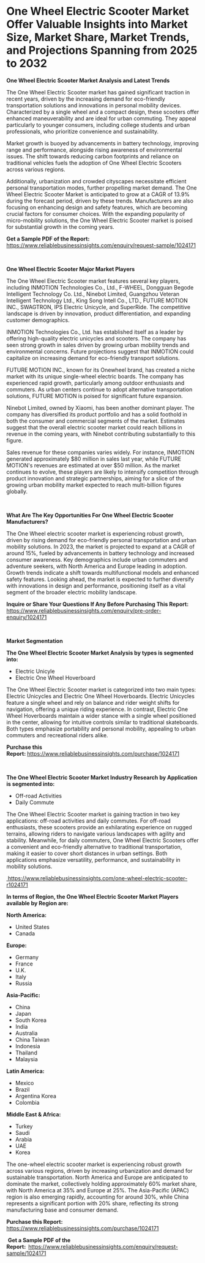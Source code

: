 <p><h1>One Wheel Electric Scooter Market Offer Valuable Insights into Market Size, Market Share, Market Trends, and Projections Spanning from 2025 to 2032</h1></p><p><strong>One Wheel Electric Scooter Market Analysis and Latest Trends</strong></p>
<p><p>The One Wheel Electric Scooter market has gained significant traction in recent years, driven by the increasing demand for eco-friendly transportation solutions and innovations in personal mobility devices. Characterized by a single wheel and a compact design, these scooters offer enhanced maneuverability and are ideal for urban commuting. They appeal particularly to younger consumers, including college students and urban professionals, who prioritize convenience and sustainability.</p><p>Market growth is buoyed by advancements in battery technology, improving range and performance, alongside rising awareness of environmental issues. The shift towards reducing carbon footprints and reliance on traditional vehicles fuels the adoption of One Wheel Electric Scooters across various regions. </p><p>Additionally, urbanization and crowded cityscapes necessitate efficient personal transportation modes, further propelling market demand. The One Wheel Electric Scooter Market is anticipated to grow at a CAGR of 13.9% during the forecast period, driven by these trends. Manufacturers are also focusing on enhancing design and safety features, which are becoming crucial factors for consumer choices. With the expanding popularity of micro-mobility solutions, the One Wheel Electric Scooter market is poised for substantial growth in the coming years.</p></p>
<p><strong>Get a Sample PDF of the Report:&nbsp;</strong> <a href="https://www.reliablebusinessinsights.com/enquiry/request-sample/1024171?utm_campaign=100&utm_medium=2&utm_source=Github&utm_content=ia&utm_term=18042025&utm_id=one-wheel-electric-scooter">https://www.reliablebusinessinsights.com/enquiry/request-sample/1024171</a></p>
<p>&nbsp;</p>
<p><strong>One Wheel Electric Scooter Major Market Players</strong></p>
<p><p>The One Wheel Electric Scooter market features several key players, including INMOTION Technologies Co., Ltd., F-WHEEL, Dongguan Begode Intelligent Technology Co. Ltd., Ninebot Limited, Guangzhou Veteran Intelligent Technology Ltd., King Song Intell Co., LTD., FUTURE MOTION INC., SWAGTRON, IPS Electric Unicycle, and SuperRide. The competitive landscape is driven by innovation, product differentiation, and expanding customer demographics.</p><p>INMOTION Technologies Co., Ltd. has established itself as a leader by offering high-quality electric unicycles and scooters. The company has seen strong growth in sales driven by growing urban mobility trends and environmental concerns. Future projections suggest that INMOTION could capitalize on increasing demand for eco-friendly transport solutions.</p><p>FUTURE MOTION INC., known for its Onewheel brand, has created a niche market with its unique single-wheel electric boards. The company has experienced rapid growth, particularly among outdoor enthusiasts and commuters. As urban centers continue to adopt alternative transportation solutions, FUTURE MOTION is poised for significant future expansion.</p><p>Ninebot Limited, owned by Xiaomi, has been another dominant player. The company has diversified its product portfolio and has a solid foothold in both the consumer and commercial segments of the market. Estimates suggest that the overall electric scooter market could reach billions in revenue in the coming years, with Ninebot contributing substantially to this figure.</p><p>Sales revenue for these companies varies widely. For instance, INMOTION generated approximately $80 million in sales last year, while FUTURE MOTION's revenues are estimated at over $50 million. As the market continues to evolve, these players are likely to intensify competition through product innovation and strategic partnerships, aiming for a slice of the growing urban mobility market expected to reach multi-billion figures globally.</p></p>
<p>&nbsp;</p>
<p><strong>What Are The Key Opportunities For One Wheel Electric Scooter Manufacturers?</strong></p>
<p><p>The One Wheel electric scooter market is experiencing robust growth, driven by rising demand for eco-friendly personal transportation and urban mobility solutions. In 2023, the market is projected to expand at a CAGR of around 15%, fueled by advancements in battery technology and increased consumer awareness. Key demographics include urban commuters and adventure seekers, with North America and Europe leading in adoption. Growth trends indicate a shift towards multifunctional models and enhanced safety features. Looking ahead, the market is expected to further diversify with innovations in design and performance, positioning itself as a vital segment of the broader electric mobility landscape.</p></p>
<p><strong>Inquire or Share Your Questions If Any Before Purchasing This Report:</strong> <a href="https://www.reliablebusinessinsights.com/enquiry/pre-order-enquiry/1024171?utm_campaign=100&utm_medium=2&utm_source=Github&utm_content=ia&utm_term=18042025&utm_id=one-wheel-electric-scooter">https://www.reliablebusinessinsights.com/enquiry/pre-order-enquiry/1024171</a></p>
<p>&nbsp;</p>
<p><strong>Market Segmentation</strong></p>
<p><strong>The One Wheel Electric Scooter Market Analysis by types is segmented into:</strong></p>
<p><ul><li>Electric Unicyle</li><li>Electric One Wheel Hoverboard</li></ul></p>
<p><p>The One Wheel Electric Scooter market is categorized into two main types: Electric Unicycles and Electric One Wheel Hoverboards. Electric Unicycles feature a single wheel and rely on balance and rider weight shifts for navigation, offering a unique riding experience. In contrast, Electric One Wheel Hoverboards maintain a wider stance with a single wheel positioned in the center, allowing for intuitive controls similar to traditional skateboards. Both types emphasize portability and personal mobility, appealing to urban commuters and recreational riders alike.</p></p>
<p><strong>Purchase this Report:&nbsp;</strong><a href="https://www.reliablebusinessinsights.com/purchase/1024171?utm_campaign=100&utm_medium=2&utm_source=Github&utm_content=ia&utm_term=18042025&utm_id=one-wheel-electric-scooter">https://www.reliablebusinessinsights.com/purchase/1024171</a></p>
<p>&nbsp;</p>
<p><strong>The One Wheel Electric Scooter Market Industry Research by Application is segmented into:</strong></p>
<p><ul><li>Off-road Activities</li><li>Daily Commute</li></ul></p>
<p><p>The One Wheel Electric Scooter market is gaining traction in two key applications: off-road activities and daily commutes. For off-road enthusiasts, these scooters provide an exhilarating experience on rugged terrains, allowing riders to navigate various landscapes with agility and stability. Meanwhile, for daily commuters, One Wheel Electric Scooters offer a convenient and eco-friendly alternative to traditional transportation, making it easier to cover short distances in urban settings. Both applications emphasize versatility, performance, and sustainability in mobility solutions.</p></p>
<p><a href="https://www.reliablebusinessinsights.com/one-wheel-electric-scooter-r1024171?utm_campaign=100&utm_medium=2&utm_source=Github&utm_content=ia&utm_term=18042025&utm_id=one-wheel-electric-scooter">&nbsp;https://www.reliablebusinessinsights.com/one-wheel-electric-scooter-r1024171</a></p>
<p><strong>In terms of Region, the One Wheel Electric Scooter Market Players available by Region are:</strong></p>
<p>
    <p> <strong> North America: </strong>
        <ul>
            <li>United States</li>
            <li>Canada</li>
        </ul>
        </p> 
    <p> <strong> Europe: </strong>
        <ul>
            <li>Germany</li>
            <li>France</li>
            <li>U.K.</li>
            <li>Italy</li>
            <li>Russia</li>
        </ul>
        </p> 
    <p> <strong> Asia-Pacific: </strong>
        <ul>
            <li>China</li>
            <li>Japan</li>
            <li>South Korea</li>
            <li>India</li>
            <li>Australia</li>
            <li>China Taiwan</li>
            <li>Indonesia</li>
            <li>Thailand</li>
            <li>Malaysia</li>
        </ul>
        </p> 
    <p> <strong> Latin America: </strong>
        <ul>
            <li>Mexico</li>
            <li>Brazil</li>
            <li>Argentina Korea</li>
            <li>Colombia</li>
        </ul>
        </p> 
    <p> <strong> Middle East & Africa: </strong>
        <ul>
            <li>Turkey</li>
            <li>Saudi</li>
            <li>Arabia</li>
            <li>UAE</li>
            <li>Korea</li>
        </ul>
    </p>
    </p>
<p><p>The one-wheel electric scooter market is experiencing robust growth across various regions, driven by increasing urbanization and demand for sustainable transportation. North America and Europe are anticipated to dominate the market, collectively holding approximately 60% market share, with North America at 35% and Europe at 25%. The Asia-Pacific (APAC) region is also emerging rapidly, accounting for around 30%, while China represents a significant portion with 20% share, reflecting its strong manufacturing base and consumer demand.</p></p>
<p><strong>Purchase this Report: </strong><a href="https://www.reliablebusinessinsights.com/purchase/1024171?utm_campaign=100&utm_medium=2&utm_source=Github&utm_content=ia&utm_term=18042025&utm_id=one-wheel-electric-scooter">https://www.reliablebusinessinsights.com/purchase/1024171</a></p>
<p>&nbsp;<strong>Get a Sample PDF of the Report:&nbsp;&nbsp;</strong><a href="https://www.reliablebusinessinsights.com/enquiry/request-sample/1024171?utm_campaign=100&utm_medium=2&utm_source=Github&utm_content=ia&utm_term=18042025&utm_id=one-wheel-electric-scooter">https://www.reliablebusinessinsights.com/enquiry/request-sample/1024171</a></p>
<p><strong></strong></p>
<p><p></p><p></p><p></p></p>